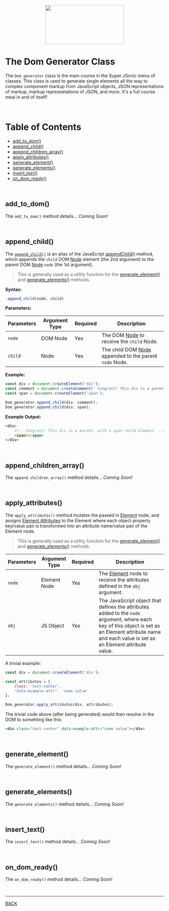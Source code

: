 <p align="center">
  <img width="250" height="124" src="https://user-images.githubusercontent.com/33532265/121102624-0ec55000-c7cc-11eb-8350-a0d59a2c0b46.png">
</p>



# The Dom Generator Class

The `Dom_generator` class is the main course in the Super JSonic menu of classes. This class is used to generate single elements all the way to complex component markup from JavaScript objects, JSON representations of markup, markup represnetations of JSON, and more. It's a full course meal in and of itself!

<br>



# Table of Contents

* [add_to_dom()](#add_to_dom)
* [append_child()](#append_child)
* [append_children_array()](#append_children_array)
* [apply_attributes()](#apply_attributes)
* [generate_element()](#generate_element)
* [generate_elements()](#generate_elements)
* [insert_text()](#insert_text)
* [on_dom_ready()](#on_dom_ready)

<br>



## add_to_dom()

The `add_to_dom()` method details... _Coming Soon!_



<br>



## append_child()

The [`append_child()`](https://github.com/oberocks/superjsonic/blob/1c368a57b9ff2382ae8e9b9a33bb0390db8ab268/superjsonic/Dom_generator.js#L49) is an alias of the JavaScript [appendChild()](https://developer.mozilla.org/en-US/docs/Web/API/Node/appendChild) method, which appends the `child` DOM [Node](https://developer.mozilla.org/en-US/docs/Web/API/Node) element (the 2nd argument) to the parent DOM [Node](https://developer.mozilla.org/en-US/docs/Web/API/Node) `node` (the 1st argument).

> This is generally used as a utility function for the [generate_element()](#generate_element) and [generate_elements()](#generate_elements) methods.

**Syntax:**

```javascript
.append_child(node, child)
```

**Parameters:**

| Parameters | Argument Type | Required | Description |
| ---------- | ------------- | -------- | ----------- |
| `node`     | DOM Node      | Yes      | The DOM [Node](https://developer.mozilla.org/en-US/docs/Web/API/Node) to receive the `child` Node. |
| `child`    | Node          | Yes      | The child DOM [Node](https://developer.mozilla.org/en-US/docs/Web/API/Node) appended to the parent `node` Node. |

**Example:**

```javascript
const div = document.createElement('div');
const comment = document.createComment(' Congrats! This div is a parent, with a span child element. ');
const span = document.createElement('span');

Dom_generator.append_child(div, comment);
Dom_generator.append_child(div, span);
```

**Example Output:**

```html
<div>
    <!-- Congrats! This div is a parent, with a span child element. -->
    <span></span>
</div>
```



<br>



## append_children_array()

The `append_children_array()` method details... _Coming Soon!_



<br>



## apply_attributes()

The `apply_attributes()` method mutates the passed in [Element](https://developer.mozilla.org/en-US/docs/Web/API/Element) node, and assigns [Element Attributes](https://developer.mozilla.org/en-US/docs/Web/API/Element/attributes) to the Element where each object property key/value pair is transformed into an attribute name/value pair of the Element node.

> This is generally used as a utility function for the [generate_element()](#generate_element) and [generate_elements()](#generate_elements) methods.

| Parameters | Argument Type | Required | Description |
| ---------- | ------------- | -------- | ----------- |
| `node`     | Element Node  | Yes      | The [Element](https://developer.mozilla.org/en-US/docs/Web/API/Element) node to receive the attributes defined in the `obj` argument. |
| `obj`      | JS Object     | Yes      | The JavaScript object that defines the attributes added to the `node` argument, where each key of this object is set as an Element attribute name and each value is set as an Element attribute value. |

A trivial example:

```javascript
const div = document.createElement('div');

const attributes = {
    class: 'text-center',
    "data-example-attr": 'some value'
};

Dom_generator.apply_attributes(div, attributes);
```

The trivial code above (after being generated) would then resolve in the DOM to somehting like this:

```html
<div class="text-center" data-example-attr="some value"></div>
```



<br>



## generate_element()

The `generate_element()` method details... _Coming Soon!_



<br>



## generate_elements()

The `generate_elements()` method details... _Coming Soon!_



<br>



## insert_text()

The `insert_text()` method details... _Coming Soon!_



<br>



## on_dom_ready()

The `on_dom_ready()` method details... _Coming Soon!_



<br>

---


[BACK](../README.md)

